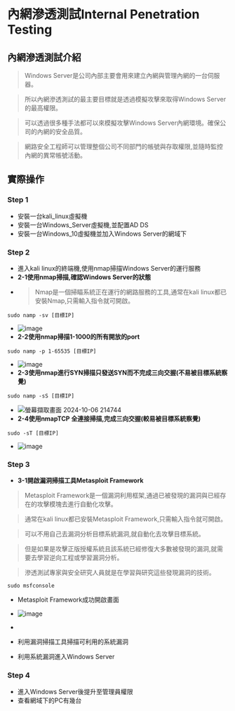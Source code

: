 # 內網滲透測試Internal Penetration Testing
## 內網滲透測試介紹
> Windows Server是公司內部主要會用來建立內網與管理內網的一台伺服器。

> 所以內網滲透測試的最主要目標就是透過模擬攻擊來取得Windows Server的最高權限。

> 可以透過很多種手法都可以來模擬攻擊Windows Server內網環境。確保公司的內網的安全品質。

> 網路安全工程師可以管理整個公司不同部門的帳號與存取權限,並隨時監控內網的異常帳號活動。

## 實際操作
### Step 1 
- 安裝一台kali_linux虛擬機
- 安裝一台Windows_Server虛擬機,並配置AD DS
- 安裝一台Windows_10虛擬機並加入Windows Server的網域下
### Step 2
- 進入kali linux的終端機,使用nmap掃描Windows Server的運行服務
- **2-1使用nmap掃描,確認Windows Server的狀態**
- > Nmap是一個掃瞄系統正在運行的網路服務的工具,通常在kali linux都已安裝Nmap,只需輸入指令就可開啟。
```
sudo namp -sv [目標IP]
```
- ![image](https://github.com/user-attachments/assets/536dd87b-a074-41a7-84e4-64d7ce28b246)
- **2-2使用nmap掃描1-1000的所有開放的port**
```
sudo namp -p 1-65535 [目標IP]
```
- ![image](https://github.com/user-attachments/assets/3f68400a-c5ea-48b3-bdeb-ce86cc9e0522)
- **2-3使用nmap進行SYN掃描只發送SYN而不完成三向交握(不易被目標系統察覺)**
```
sudo namp -sS [目標IP]
```
- ![螢幕擷取畫面 2024-10-06 214744](https://github.com/user-attachments/assets/592b7e24-e7a4-47a3-bc83-82af3d5b90e1)
- **2-4使用nmapTCP 全連接掃描,完成三向交握(較易被目標系統察覺)**
```
sudo -sT [目標IP]
```
- ![image](https://github.com/user-attachments/assets/a8e59599-7b01-4327-8c30-b7397787172d)

### Step 3
- **3-1開啟漏洞掃描工具Metasploit Framework**
> Metasploit Framework是一個漏洞利用框架,通過已被發現的漏洞與已經存在的攻擊模塊去進行自動化攻擊。

> 通常在kali linux都已安裝Metasploit Framework,只需輸入指令就可開啟。

> 可以不用自己去漏洞分析目標系統漏洞,就自動化去攻擊目標系統。

> 但是如果是攻擊正版授權系統且該系統已經修復大多數被發現的漏洞,就需要去學習逆向工程或學習漏洞分析。

> 滲透測試專家與安全研究人員就是在學習與研究這些發現漏洞的技術。
```
sudo msfconsole
```
- Metasploit Framework成功開啟畫面
- ![image](https://github.com/user-attachments/assets/d458bf3b-5619-41b7-9a0d-47eebbd6fe4c)

- 
- 利用漏洞掃描工具掃描可利用的系統漏洞
- 利用系統漏洞進入Windows Server
### Step 4
- 進入Windows Server後提升至管理員權限
- 查看網域下的PC有幾台
